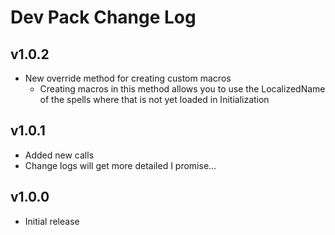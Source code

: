 # Dev Pack Change Log

## v1.0.2

- New override method for creating custom macros
	- Creating macros in this method allows you to use the LocalizedName of the spells where that is not yet loaded in Initialization

## v1.0.1

- Added new calls
- Change logs will get more detailed I promise...

## v1.0.0

- Initial release
